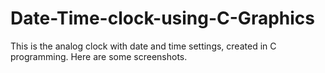 # Date-Time-clock-using-C-Graphics
This is the analog clock with date and time settings, created in C programming.
Here are some screenshots.
